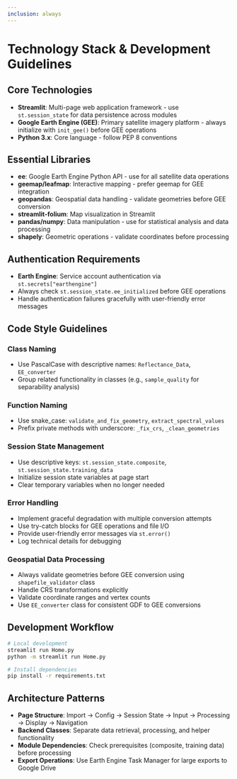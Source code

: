 ```yaml
---
inclusion: always
---
```


# Technology Stack & Development Guidelines

## Core Technologies
- **Streamlit**: Multi-page web application framework - use `st.session_state` for data persistence across modules
- **Google Earth Engine (GEE)**: Primary satellite imagery platform - always initialize with `init_gee()` before GEE operations
- **Python 3.x**: Core language - follow PEP 8 conventions

## Essential Libraries
- **ee**: Google Earth Engine Python API - use for all satellite data operations
- **geemap/leafmap**: Interactive mapping - prefer geemap for GEE integration
- **geopandas**: Geospatial data handling - validate geometries before GEE conversion
- **streamlit-folium**: Map visualization in Streamlit
- **pandas/numpy**: Data manipulation - use for statistical analysis and data processing
- **shapely**: Geometric operations - validate coordinates before processing

## Authentication Requirements
- **Earth Engine**: Service account authentication via `st.secrets["earthengine"]`
- Always check `st.session_state.ee_initialized` before GEE operations
- Handle authentication failures gracefully with user-friendly error messages

## Code Style Guidelines

### Class Naming
- Use PascalCase with descriptive names: `Reflectance_Data`, `EE_converter`
- Group related functionality in classes (e.g., `sample_quality` for separability analysis)

### Function Naming
- Use snake_case: `validate_and_fix_geometry`, `extract_spectral_values`
- Prefix private methods with underscore: `_fix_crs`, `_clean_geometries`

### Session State Management
- Use descriptive keys: `st.session_state.composite`, `st.session_state.training_data`
- Initialize session state variables at page start
- Clear temporary variables when no longer needed

### Error Handling
- Implement graceful degradation with multiple conversion attempts
- Use try-catch blocks for GEE operations and file I/O
- Provide user-friendly error messages via `st.error()`
- Log technical details for debugging

### Geospatial Data Processing
- Always validate geometries before GEE conversion using `shapefile_validator` class
- Handle CRS transformations explicitly
- Validate coordinate ranges and vertex counts
- Use `EE_converter` class for consistent GDF to GEE conversions

## Development Workflow
```bash
# Local development
streamlit run Home.py 
python -m streamlit run Home.py 

# Install dependencies
pip install -r requirements.txt
```

## Architecture Patterns
- **Page Structure**: Import → Config → Session State → Input → Processing → Display → Navigation
- **Backend Classes**: Separate data retrieval, processing, and helper functionality
- **Module Dependencies**: Check prerequisites (composite, training data) before processing
- **Export Operations**: Use Earth Engine Task Manager for large exports to Google Drive